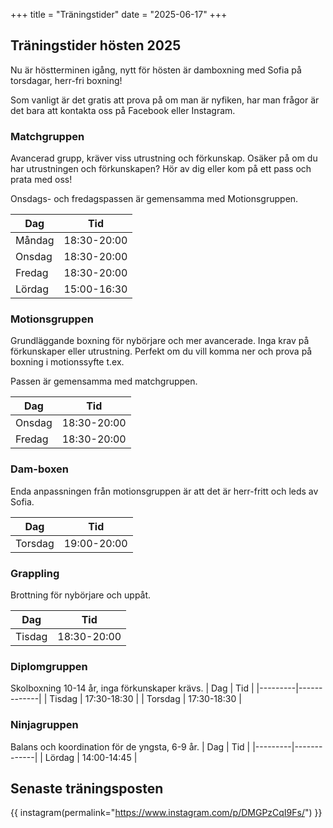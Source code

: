 +++
title = "Träningstider"
date = "2025-06-17"
+++

## Träningstider hösten 2025
Nu är höstterminen igång, nytt för hösten är damboxning med Sofia på torsdagar, herr-fri boxning!

Som vanligt är det gratis att prova på om man är nyfiken, har man frågor är det bara att kontakta oss på Facebook eller Instagram. 

### Matchgruppen
Avancerad grupp, kräver viss utrustning och förkunskap. Osäker på om du har utrustningen och förkunskapen? Hör av dig eller kom på ett pass och prata med oss!

Onsdags- och fredagspassen är gemensamma med Motionsgruppen. 

| Dag     | Tid         |
|---------|-------------|
| Måndag  | 18:30-20:00 |
| Onsdag  | 18:30-20:00 |
| Fredag  | 18:30-20:00 |
| Lördag  | 15:00-16:30 |

### Motionsgruppen
Grundläggande boxning för nybörjare och mer avancerade. Inga krav på förkunskaper eller utrustning. Perfekt om du vill komma ner och prova på boxning i motionssyfte t.ex.

Passen är gemensamma med matchgruppen.

| Dag     | Tid         |
|---------|-------------|
| Onsdag  | 18:30-20:00 |
| Fredag  | 18:30-20:00 |


### Dam-boxen
Enda anpassningen från motionsgruppen är att det är herr-fritt och leds av Sofia.

| Dag     | Tid         |
|---------|-------------|
| Torsdag  | 19:00-20:00 |


### Grappling
Brottning för nybörjare och uppåt. 

| Dag     | Tid         |
|---------|-------------|
| Tisdag  | 18:30-20:00 |


### Diplomgruppen
Skolboxning 10-14 år, inga förkunskaper krävs.
| Dag     | Tid         |
|---------|-------------|
| Tisdag  | 17:30-18:30 |
| Torsdag | 17:30-18:30 |


### Ninjagruppen
Balans och koordination för de yngsta, 6-9 år.
| Dag     | Tid         |
|---------|-------------|
| Lördag  | 14:00-14:45 |


## Senaste träningsposten

{{ instagram(permalink="https://www.instagram.com/p/DMGPzCqI9Fs/") }}
